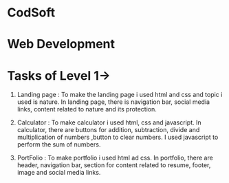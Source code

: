 # CodSoft
# Web Development
# Tasks of Level 1-> 
1. Landing page : To make the landing page i used html and css and topic i used is nature.
                  In landing page, there is navigation bar, social media links, content related to nature and its protection.

2. Calculator : To make calculator i used html, css and javascript.
                In calculator, there are buttons for addition, subtraction, divide and multiplication of numbers ,button to clear numbers.
                I used javascript to perform the sum of numbers.
   
3. PortFolio : To make portfolio i used html ad css.
               In portfolio, there are header, navigation bar, section for content related to resume, footer, image and social media links.
